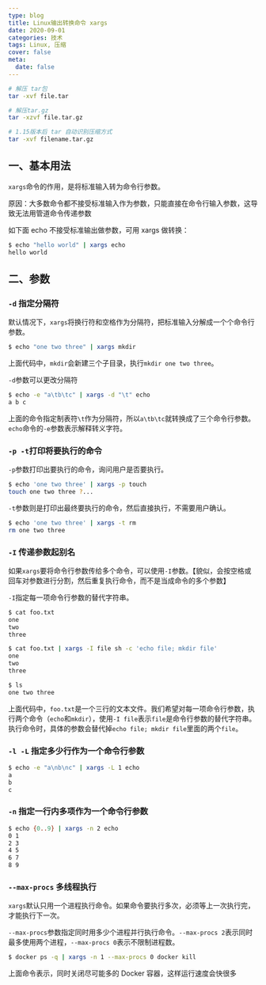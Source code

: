 ```yaml
---
type: blog
title: Linux输出转换命令 xargs
date: 2020-09-01
categories: 技术
tags: Linux, 压缩
cover: false
meta:
  date: false
---
```




```bash
# 解压 tar包
tar -xvf file.tar 

# 解压tar.gz
tar -xzvf file.tar.gz 

# 1.15版本后 tar 自动识别压缩方式
tar -xvf filename.tar.gz
```



<!-- more -->

## 一、基本用法

`xargs`命令的作用，是将标准输入转为命令行参数。

原因：大多数命令都不接受标准输入作为参数，只能直接在命令行输入参数，这导致无法用管道命令传递参数

如下面 echo 不接受标准输出做参数，可用 xargs 做转换：

```bash
$ echo "hello world" | xargs echo
hello world
```



## 二、参数

### `-d` 指定分隔符

默认情况下，`xargs`将换行符和空格作为分隔符，把标准输入分解成一个个命令行参数。

```bash
$ echo "one two three" | xargs mkdir
```

上面代码中，`mkdir`会新建三个子目录，执行`mkdir one two three`。

`-d`参数可以更改分隔符

```bash
$ echo -e "a\tb\tc" | xargs -d "\t" echo
a b c
```

上面的命令指定制表符`\t`作为分隔符，所以`a\tb\tc`就转换成了三个命令行参数。`echo`命令的`-e`参数表示解释转义字符。



### `-p -t`打印将要执行的命令

`-p`参数打印出要执行的命令，询问用户是否要执行。

```bash
$ echo 'one two three' | xargs -p touch
touch one two three ?...
```

`-t`参数则是打印出最终要执行的命令，然后直接执行，不需要用户确认。

```bash
$ echo 'one two three' | xargs -t rm
rm one two three
```



### `-I` 传递参数起别名

如果`xargs`要将命令行参数传给多个命令，可以使用`-I`参数。【貌似，会按空格或回车对参数进行分割，然后重复执行命令，而不是当成命令的多个参数】

`-I`指定每一项命令行参数的替代字符串。

```bash
$ cat foo.txt
one
two
three

$ cat foo.txt | xargs -I file sh -c 'echo file; mkdir file'
one 
two
three

$ ls 
one two three
```

上面代码中，`foo.txt`是一个三行的文本文件。我们希望对每一项命令行参数，执行两个命令（`echo`和`mkdir`），使用`-I file`表示`file`是命令行参数的替代字符串。执行命令时，具体的参数会替代掉`echo file; mkdir file`里面的两个`file`。



### `-l -L` 指定多少行作为一个命令行参数

```bash
$ echo -e "a\nb\nc" | xargs -L 1 echo
a
b
c
```



### `-n` 指定一行内多项作为一个命令行参数

```bash
$ echo {0..9} | xargs -n 2 echo
0 1
2 3
4 5
6 7
8 9
```



### `--max-procs` 多线程执行

`xargs`默认只用一个进程执行命令。如果命令要执行多次，必须等上一次执行完，才能执行下一次。

`--max-procs`参数指定同时用多少个进程并行执行命令。`--max-procs 2`表示同时最多使用两个进程，`--max-procs 0`表示不限制进程数。

```bash
$ docker ps -q | xargs -n 1 --max-procs 0 docker kill
```

上面命令表示，同时关闭尽可能多的 Docker 容器，这样运行速度会快很多

